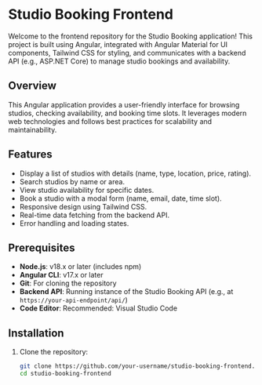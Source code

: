 # Studio Booking Frontend

Welcome to the frontend repository for the Studio Booking application! This project is built using Angular, integrated with Angular Material for UI components, Tailwind CSS for styling, and communicates with a backend API (e.g., ASP.NET Core) to manage studio bookings and availability.

## Overview
This Angular application provides a user-friendly interface for browsing studios, checking availability, and booking time slots. It leverages modern web technologies and follows best practices for scalability and maintainability.

## Features
- Display a list of studios with details (name, type, location, price, rating).
- Search studios by name or area.
- View studio availability for specific dates.
- Book a studio with a modal form (name, email, date, time slot).
- Responsive design using Tailwind CSS.
- Real-time data fetching from the backend API.
- Error handling and loading states.

## Prerequisites
- **Node.js**: v18.x or later (includes npm)
- **Angular CLI**: v17.x or later
- **Git**: For cloning the repository
- **Backend API**: Running instance of the Studio Booking API (e.g., at `https://your-api-endpoint/api/`)
- **Code Editor**: Recommended: Visual Studio Code

## Installation
1. Clone the repository:
   ```bash
   git clone https://github.com/your-username/studio-booking-frontend.git
   cd studio-booking-frontend
